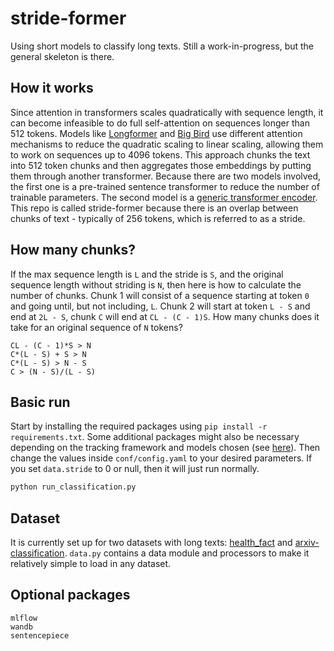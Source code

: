 # stride-former

Using short models to classify long texts. Still a work-in-progress, but the general skeleton is there.

## How it works

Since attention in transformers scales quadratically with sequence length, it can become infeasible to do full self-attention on sequences longer than 512 tokens. Models like [Longformer](https://arxiv.org/abs/2004.05150) and [Big Bird](https://arxiv.org/abs/2007.14062) use different attention mechanisms to reduce the quadratic scaling to linear scaling, allowing them to work on sequences up to 4096 tokens. This approach chunks the text into 512 token chunks and then aggregates those embeddings by putting them through another transformer. Because there are two models involved, the first one is a pre-trained sentence transformer to reduce the number of trainable parameters. The second model is a [generic transformer encoder](https://pytorch.org/docs/stable/generated/torch.nn.TransformerEncoder.html#torch.nn.TransformerEncoder).  This repo is called stride-former because there is an overlap between chunks of text - typically of 256 tokens, which is referred to as a stride. 

## How many chunks?

If the max sequence length is `L` and the stride is `S`, and the original sequence length without striding is `N`, then here is how to calculate the number of chunks. Chunk 1 will consist of a sequence starting at token `0` and going until, but not including, `L`. Chunk 2 will start at token `L - S` and end at `2L - S`, chunk `C` will end at `CL - (C - 1)S`. How many chunks does it take for an original sequence of `N` tokens? 

```text
CL - (C - 1)*S > N
C*(L - S) + S > N
C*(L - S) > N - S
C > (N - S)/(L - S)
```

## Basic run

Start by installing the required packages using `pip install -r requirements.txt`. Some additional packages might also be necessary depending on the tracking framework and models chosen (see [here](#optional-packages)). Then change the values inside `conf/config.yaml` to your desired parameters. If you set `data.stride` to 0 or null, then it will just run normally.  

```sh
python run_classification.py
```

## Dataset

It is currently set up for two datasets with long texts: [health_fact](https://huggingface.co/datasets/health_fact) and [arxiv-classification](https://huggingface.co/datasets/ccdv/arxiv-classification). `data.py` contains a data module and processors to make it relatively simple to load in any dataset.

## Optional packages

```text
mlflow
wandb
sentencepiece
```
